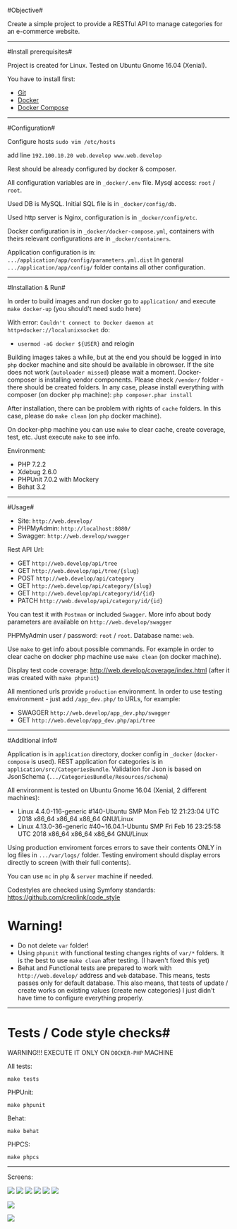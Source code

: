 #Objective#

Create a simple project to provide a RESTful API to manage categories for an e-commerce website.

--------------

#Install prerequisites#

Project is created for Linux. Tested on Ubuntu Gnome 16.04 (Xenial).

You have to install first:

* [Git](https://git-scm.com/downloads)
* [Docker](https://docs.docker.com/engine/installation/)
* [Docker Compose](https://docs.docker.com/compose/install/)

--------------

#Configuration#

Configure hosts
```sudo vim /etc/hosts```

add line
```192.100.10.20 web.develop www.web.develop```

Rest should be already configured by docker & composer.

All configuration variables are in `_docker/.env` file. Mysql access: `root` / `root`.

Used DB is MySQL. Initial SQL file is in `_docker/config/db`.

Used http server is Nginx, configuration is in `_docker/config/etc`.

Docker configuration is in `_docker/docker-compose.yml`, containers with theirs relevant configurations are in `_docker/containers`.

Application configuration is in: `.../application/app/config/parameters.yml.dist`
 In general `.../application/app/config/` folder contains all other configuration.


--------------

#Installation & Run#

In order to build images and run docker go to `application/` and execute `make docker-up` (you should't need sudo here)

With error: `Couldn't connect to Docker daemon at http+docker://localunixsocket` do:

- `usermod -aG docker ${USER}` and relogin

Building images takes a while, but at the end you should be logged in into `php` docker machine and site should be available in obrowser.
If the site does not work (`autoloader missed`) please wait a moment. Docker-composer is installing vendor components. Please check `/vendor/` folder - there should be created folders.
In any case, please install everything with composer (on docker `php` machine): `php composer.phar install`

After installation, there can be problem with rights of `cache` folders. In this case, please do `make clean` (on `php` docker machine).

On docker-php machine you can use `make` to clear cache, create coverage, test, etc. Just execute `make` to see info.

Environment:

 * PHP 7.2.2
 * Xdebug 2.6.0
 * PHPUnit 7.0.2 with Mockery
 * Behat 3.2

--------------

#Usage#

* Site: `http://web.develop/`
* PHPMyAdmin: `http://localhost:8080/`
* Swagger: `http://web.develop/swagger`

Rest API Url:

* GET `http://web.develop/api/tree`
* GET `http://web.develop/api/tree/{slug}`
* POST `http://web.develop/api/category`
* GET `http://web.develop/api/category/{slug}`
* GET `http://web.develop/api/category/id/{id}`
* PATCH `http://web.develop/api/category/id/{id}`

You can test it with `Postman` or included `Swagger`.
More info about body parameters are available on `http://web.develop/swagger`

PHPMyAdmin user / password: `root` / `root`. Database name: `web`.

Use `make` to get info about possible commands. For example in order to clear cache on docker php machine use ```make clean``` (on docker machine).

Display test code coverage: http://web.develop/coverage/index.html (after it was created with `make phpunit`)

All mentioned urls provide `production` environment.
In order to use testing environment - just add `/app_dev.php/` to URLs, for example:

* SWAGGER `http://web.develop/app_dev.php/swagger`
* GET `http://web.develop/app_dev.php/api/tree`


--------------

#Additional info#

Application is in `application` directory, docker config in `_docker` (`docker-compose` is used).
REST application for categories is in `application/src/CategoriesBundle`.
Validation for Json is based on JsonSchema (`.../CategoriesBundle/Resources/schema`)


All environment is tested on Ubuntu Gnome 16.04 (Xenial, 2 different machines):

 * Linux 4.4.0-116-generic #140-Ubuntu SMP Mon Feb 12 21:23:04 UTC 2018 x86_64 x86_64 x86_64 GNU/Linux
 * Linux 4.13.0-36-generic #40~16.04.1-Ubuntu SMP Fri Feb 16 23:25:58 UTC 2018 x86_64 x86_64 x86_64 GNU/Linux


Using production enviroment forces errors to save their contents ONLY in log files in `.../var/logs/` folder.
Testing enviroment should display errors directly to screen (with their full contents).

You can use `mc` in `php` & `server` machine if needed.

Codestyles are checked using Symfony standards: https://github.com/creolink/code_style


# Warning! #

 * Do not delete `var` folder!
 * Using `phpunit` with functional testing changes rights of `var/*` folders. It is the best to use `make clean` after testing.
   (I haven't fixed this yet)
 * Behat and Functional tests are prepared to work with `http://web.develop/` address and `web` database.
   This means, tests passes only for default database.
   This also means, that tests of update / create works on existing values (create new categories)
   I just didn't have time to configure everything properly.

--------------

# Tests / Code style checks#

WARNING!!! EXECUTE IT ONLY ON `DOCKER-PHP` MACHINE

All tests:
```
make tests
```

PHPUnit:
```
make phpunit
```

Behat:
```
make behat
```

PHPCS:
```
make phpcs
```

--------------

Screens:

![](application/web/doc/develop-swagger.1.png)
![](application/web/doc/develop-swagger.2.png)
![](application/web/doc/develop-swagger.3.png)
![](application/web/doc/develop-swagger.4.png)
![](application/web/doc/develop-swagger.5.png)
![](application/web/doc/develop-swagger.6.png)

![](application/web/doc/tests.1.png)

![](application/web/doc/coverage.1.png)

